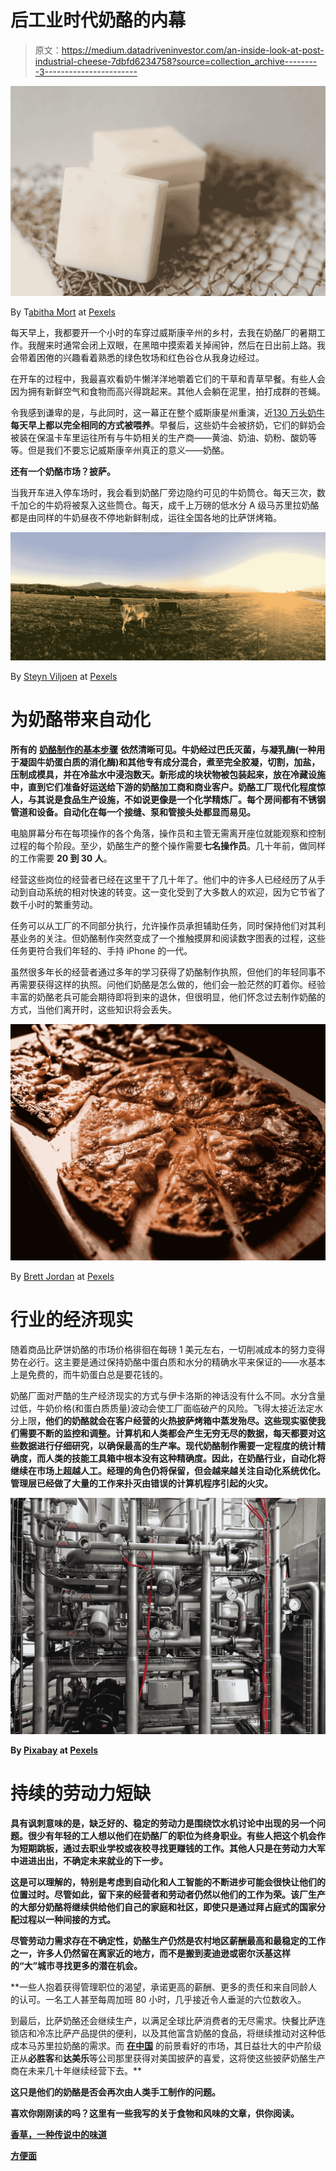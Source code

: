 # 后工业时代奶酪的内幕

> 原文：<https://medium.datadriveninvestor.com/an-inside-look-at-post-industrial-cheese-7dbfd6234758?source=collection_archive---------3----------------------->

![](img/c3cf26b1d4cc221898ab5ce09c65a1b8.png)

By T[abitha Mort](https://www.pexels.com/photo/close-up-photography-of-cheese-773253/) at [Pexels](https://www.pexels.com/)

每天早上，我都要开一个小时的车穿过威斯康辛州的乡村，去我在奶酪厂的暑期工作。我醒来时通常会闭上双眼，在黑暗中摸索着关掉闹钟，然后在日出前上路。我会带着困倦的兴趣看着熟悉的绿色牧场和红色谷仓从我身边经过。

在开车的过程中，我最喜欢看奶牛懒洋洋地嚼着它们的干草和青草早餐。有些人会因为拥有新鲜空气和食物而高兴得跳起来。其他人会躺在泥里，拍打成群的苍蝇。

令我感到谦卑的是，与此同时，这一幕正在整个威斯康星州重演，近[130 万头奶牛](http://www.wisconsindairy.org/assets/images/pdf/WisconsinDairyData.pdf) **每天早上都以完全相同的方式被喂养**。早餐后，这些奶牛会被挤奶，它们的鲜奶会被装在保温卡车里运往所有与牛奶相关的生产商——黄油、奶油、奶粉、酸奶等等。但是我们不要忘记威斯康辛州真正的意义——奶酪。

**还有一个奶酪市场？披萨。**

当我开车进入停车场时，我会看到奶酪厂旁边隐约可见的牛奶筒仓。每天三次，数千加仑的牛奶将被泵入这些筒仓。每天，成千上万磅的低水分 A 级马苏里拉奶酪都是由同样的牛奶昼夜不停地新鲜制成，运往全国各地的比萨饼烤箱。

![](img/3081ab2e3907fbdba8c7c176907df617.png)

By [Steyn Viljoen](https://www.pexels.com/photo/photography-of-cows-during-sunset-787647/) at [Pexels](https://www.pexels.com/)

# 为奶酪带来自动化

**所有的** [**奶酪制作的基本步骤**](https://www.dairygoodness.ca/cheese/how-cheese-is-made) **依然清晰可见。牛奶经过巴氏灭菌，与凝乳酶(一种用于凝固牛奶蛋白质的消化酶)和其他专有成分混合，煮至完全胶凝，切割，加盐，压制成模具，并在冷盐水中浸泡数天。新形成的块状物被包装起来，放在冷藏设施中，直到它们准备好运送给下游的奶酪加工商和商业客户。奶酪工厂现代化程度惊人，与其说是食品生产设施，不如说更像是一个化学精炼厂。每个房间都有不锈钢管道和设备。**自动化在每一个接缝、泵和管接头处都显而易见。****

电脑屏幕分布在每项操作的各个角落，操作员和主管无需离开座位就能观察和控制过程的每个阶段。至少，奶酪生产的整个操作需要**七名操作员**。几十年前，做同样的工作需要 **20 到 30 人**。

经营这些岗位的经营者已经在这里干了几十年了。他们中的许多人已经经历了从手动到自动系统的相对快速的转变。这一变化受到了大多数人的欢迎，因为它节省了数千小时的繁重劳动。

任务可以从工厂的不同部分执行，允许操作员承担辅助任务，同时保持他们对其利基业务的关注。但奶酪制作突然变成了一个推触摸屏和阅读数字图表的过程，这些任务更符合我们年轻的、手持 iPhone 的一代。

虽然很多年长的经营者通过多年的学习获得了奶酪制作执照，但他们的年轻同事不再需要获得这样的执照。问他们奶酪是怎么做的，他们会一脸茫然的盯着你。经验丰富的奶酪老兵可能会期待即将到来的退休，但很明显，他们怀念过去制作奶酪的方式，当他们离开时，这些知识将会丢失。

![](img/16676b72ca6cd978e8d83e53c22dd2b6.png)

By [Brett Jordan](https://www.pexels.com/photo/pizza-on-brown-wooden-board-825661/) at [Pexels](https://www.pexels.com/)

# 行业的经济现实

随着商品比萨饼奶酪的市场价格徘徊在每磅 1 美元左右，一切削减成本的努力变得势在必行。这主要是通过保持奶酪中蛋白质和水分的精确水平来保证的——水基本上是免费的，而牛奶蛋白总是要花钱的。

奶酪厂面对严酷的生产经济现实的方式与伊卡洛斯的神话没有什么不同。水分含量过低，牛奶价格(和蛋白质质量)波动会使工厂面临破产的风险。飞得太接近法定水分上限[](http://www.fao.org/input/download/standards/10749/CXS_262e.pdf)****，他们的奶酪就会在客户经营的火热披萨烤箱中蒸发殆尽。这些现实驱使我们需要不断的监控和调整。计算机和人类都会产生无穷无尽的数据，每天都要对这些数据进行仔细研究，以确保最高的生产率。现代奶酪制作需要一定程度的统计精确度，而人类的技能工具箱中根本没有这种精确度。因此，在奶酪行业，自动化将继续在市场上超越人工。经理的角色仍将保留，但会越来越关注自动化系统优化。管理层已经做了大量的工作来扑灭由错误的计算机程序引起的火灾。****

**![](img/1bc48456ffdcb1311b30c86d659c08ba.png)**

**By [Pixabay](https://www.pexels.com/photo/equipment-factory-industrial-industry-371938/) at [Pexels](https://www.pexels.com/)**

# **持续的劳动力短缺**

**具有讽刺意味的是，缺乏好的、稳定的劳动力是围绕饮水机讨论中出现的另一个问题。很少有年轻的工人想以他们在奶酪厂的职位为终身职业。有些人把这个机会作为短期跳板，通过去职业学校或夜校寻找更赚钱的工作。其他人只是在劳动力大军中进进出出，不确定未来就业的下一步。**

**这是可以理解的，特别是考虑到自动化和人工智能的不断进步可能会很快让他们的位置过时。尽管如此，留下来的经营者和劳动者仍然以他们的工作为荣。该厂生产的大部分奶酪将继续供给他们自己的家庭和社区，即使只是通过拜占庭式的国家分配过程以一种间接的方式。**

**尽管劳动力需求存在不确定性，奶酪生产仍然是农村地区薪酬最高和最稳定的工作之一，许多人仍然留在离家近的地方，而不是搬到麦迪逊或密尔沃基这样的“大”城市寻找更多的潜在机会。**

**一些人抱着获得管理职位的渴望，承诺更高的薪酬、更多的责任和来自同龄人的认可。一名工人甚至每周加班 80 小时，几乎接近令人垂涎的六位数收入。

到最后，比萨奶酪还会继续生产，以满足全球比萨消费者的无尽需求。快餐比萨连锁店和冷冻比萨产品提供的便利，以及其他富含奶酪的食品，将继续推动对这种低成本马苏里拉奶酪的需求。而 [**在中国**](https://www.nytimes.com/2016/07/01/world/what-in-the-world/china-cheese-pizza.html) 的前景看好的市场，其日益壮大的中产阶级正从**必胜客**和**达美乐**等公司那里获得对美国披萨的喜爱，这将使这些披萨奶酪生产商在未来几十年继续经营下去。**

**这只是他们的奶酪是否会再次由人类手工制作的问题。**

**喜欢你刚刚读的吗？这里有一些我写的关于食物和风味的文章，供你阅读。**

**[**香草，一种传说中的味道**](https://medium.com/@bryanquocle/vanilla-a-legendary-flavor-6f5691cb6a0d)**

**[**方便面**](https://medium.com/@bryanquocle/instant-ramen-421be88d971d)**